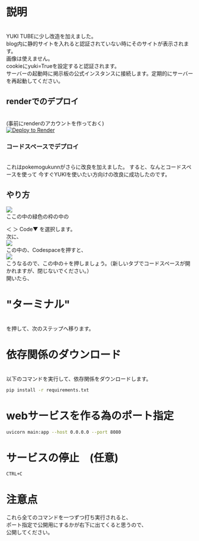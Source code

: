 # 説明
<br>YUKI TUBEに少し改造を加えました。<br>
blog内に静的サイトを入れると認証されていない時にそのサイトが表示されます。  <br>
画像は使えません。  <br>
cookieにyuki=Trueを設定すると認証されます。  <br>
サーバーの起動時に掲示板の公式インスタンスに接続します。定期的にサーバーを再起動してください。  <br>
## renderでのデプロイ
<br>(事前にrenderのアカウントを作っておく)<br>
<a href="https://render.com/deploy?repo=https://github.com/mochidukiyukimi/Yuki-Youtube-slim-2">
<img src="https://render.com/images/deploy-to-render-button.svg" alt="Deploy to Render">
</a>
### コードスペースでデプロイ
<br>これはpokemogukunnがさらに改良を加えました。
すると、なんとコードスペースを使って
今すぐYUKIを使いたい方向けの改良に成功したのです。
<br>
## やり方
<img src="https://pokemogukunns.github.io/codespase1.png">
<br>ここの中の緑色の枠の中の
<br>

＜ ＞ Code▼   を選択します。
<br>
次に、<br>
<img src="https://pokemogukunns.github.io/codespase2.png">
<br>この中の、Codespaceを押すと、<br>
<img src="https://pokemogukunns.github.io/codespase3.png"><br>
こうなるので、この中の＋を押しましょう。（新しいタブでコードスペースが開かれますが、閉じないでください。）<br>
開いたら、<br>
<h1>"ターミナル"</h1>
<br>を押して、次のステップへ移ります。<br>

# 依存関係のダウンロード

<br>以下のコマンドを実行して、依存関係をダウンロードします。

```bash
pip install -r requirements.txt
```


# webサービスを作る為のポート指定

```bash
uvicorn main:app --host 0.0.0.0 --port 8080
```

# サービスの停止　(任意)
```bash
CTRL+C
```
# 注意点
これら全てのコマンドを一つずつ打ち実行されると、<br>
ポート指定で公開用にするかが右下に出てくると思うので、<br>
公開してください。
